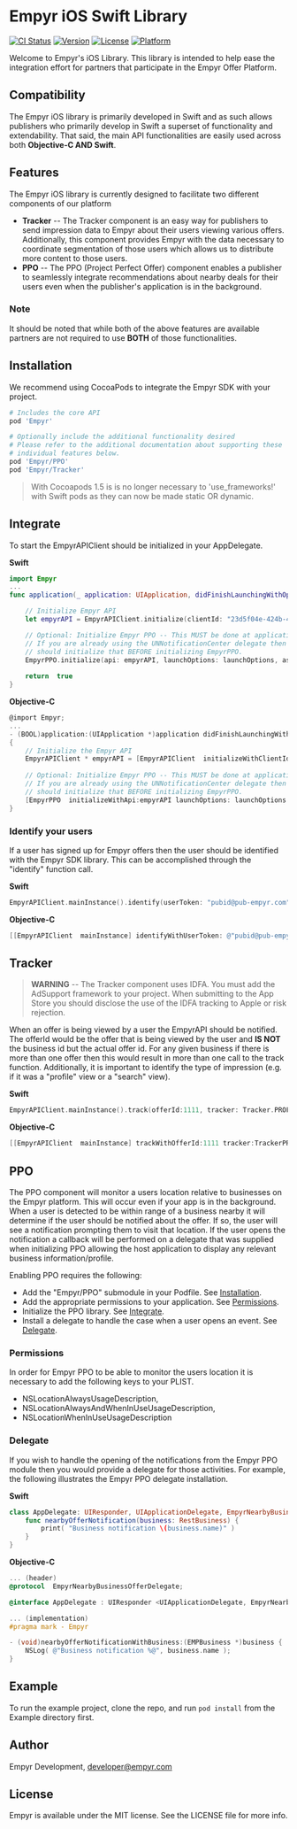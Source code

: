 # Empyr iOS Swift Library

[![CI Status](http://img.shields.io/travis/EmpyrNetwork/empyr_ios_swift.svg?style=flat)](https://travis-ci.org/EmpyrNetwork/empyr_ios_swift)
[![Version](https://img.shields.io/cocoapods/v/Empyr.svg?style=flat)](http://cocoapods.org/pods/Empyr)
[![License](https://img.shields.io/cocoapods/l/Empyr.svg?style=flat)](http://cocoapods.org/pods/Empyr)
[![Platform](https://img.shields.io/cocoapods/p/Empyr.svg?style=flat)](http://cocoapods.org/pods/Empyr)

Welcome to Empyr's iOS Library. This library is intended to help ease the integration effort for partners that participate in the Empyr Offer Platform.

## Compatibility
The Empyr iOS library is primarily developed in Swift and as such allows publishers who primarily develop in Swift a superset of functionality and extendability. That said, the main API functionalities are easily used across both **Objective-C AND Swift**.

## Features
The Empyr iOS library is currently designed to facilitate two different components of our platform

- **Tracker** -- The Tracker component is an easy way for publishers to send impression data to Empyr about their users viewing various offers. Additionally, this component provides Empyr with the data necessary to coordinate segmentation of those users which allows us to distribute more content to those users.
- **PPO** -- The PPO (Project Perfect Offer) component enables a publisher to seamlessly integrate recommendations about nearby deals for their users even when the publisher's application is in the background.

### Note
It should be noted that while both of the above features are available partners are not required to use **BOTH** of those functionalities.

<a name="installation"></a>
## Installation
We recommend using CocoaPods to integrate the Empyr SDK with your project.

```ruby
# Includes the core API
pod 'Empyr'

# Optionally include the additional functionality desired
# Please refer to the additional documentation about supporting these
# individual features below.
pod 'Empyr/PPO'
pod 'Empyr/Tracker'
```

> With Cocoapods 1.5 is is no longer necessary to 'use_frameworks!' with Swift pods as they can now be made static OR dynamic. 

<a name="integrate"></a>
## Integrate

To start the EmpyrAPIClient should be initialized in your AppDelegate.

**Swift**
```swift
import Empyr
...
func application(_ application: UIApplication, didFinishLaunchingWithOptions launchOptions: [UIApplicationLaunchOptionsKey: Any]?) -> Bool {

	// Initialize Empyr API
	let empyrAPI = EmpyrAPIClient.initialize(clientId: "23d5f04e-424b-4751-b862-94cae1787c74")

	// Optional: Initialize Empyr PPO -- This MUST be done at application start.
	// If you are already using the UNNotificationCenter delegate then you 
	// should initialize that BEFORE initializing EmpyrPPO.
	EmpyrPPO.initialize(api: empyrAPI, launchOptions: launchOptions, askPermissions: true, delegate: self)
	
	return  true
}
```

**Objective-C**
```objectivec
@import Empyr;
...
- (BOOL)application:(UIApplication *)application didFinishLaunchingWithOptions:(NSDictionary *)launchOptions
{
	// Initialize the Empyr API
	EmpyrAPIClient * empyrAPI = [EmpyrAPIClient  initializeWithClientId:@"23d5f04e-424b-4751-b862-94cae1787c74"];
	
	// Optional: Initialize Empyr PPO -- This MUST be done at application start.
	// If you are already using the UNNotificationCenter delegate then you 
	// should initialize that BEFORE initializing EmpyrPPO.
	[EmpyrPPO  initializeWithApi:empyrAPI launchOptions: launchOptions askPermissions:false delegate:self];
}

```

### Identify your users
If a user has signed up for Empyr offers then the user should be identified with the Empyr SDK library. This can be accomplished through the "identify" function call.

**Swift**
```swift
EmpyrAPIClient.mainInstance().identify(userToken: "pubid@pub-empyr.com")
```

**Objective-C**
```objectivec
[[EmpyrAPIClient  mainInstance] identifyWithUserToken: @"pubid@pub-empyr.com"];
```

## Tracker
> **WARNING** -- The Tracker component uses IDFA. You must add the AdSupport framework to your project. When submitting to the App Store you should disclose the use of the IDFA tracking to Apple or risk rejection.

When an offer is being viewed by a user the EmpyrAPI should be notified. The offerId would be the offer that is being viewed by the user and **IS NOT** the business id but the actual offer id. For any given business if there is more than one offer then this would result in more than one call to the track function. Additionally, it is important to identify the type of impression (e.g. if it was a "profile" view or a "search" view).

**Swift**
```swift
EmpyrAPIClient.mainInstance().track(offerId:1111, tracker: Tracker.PROFILE_VIEW)
```

**Objective-C**
```objectivec
[[EmpyrAPIClient  mainInstance] trackWithOfferId:1111 tracker:TrackerPROFILE_VIEW];
```

##

## PPO
The PPO component will monitor a users location relative to businesses on the Empyr platform. This will occur even if your app is in the background. When a user is detected to be within range of a business nearby it will determine if the user should be notified about the offer. If so, the user will see a notification prompting them to visit that location. If the user opens the notification a callback will be performed on a delegate that was supplied when initializing PPO allowing the host application to display any relevant business information/profile.

Enabling PPO requires the following:

- Add the "Empyr/PPO" submodule in your Podfile. See [Installation](#installation).
- Add the appropriate permissions to your application. See [Permissions](#permissions).
- Initialize the PPO library. See [Integrate](#integrate).
- Install a delegate to handle the case when a user opens an event. See [Delegate](#delegate).

<a name="permissions"></a>
### Permissions 
In order for Empyr PPO to be able to monitor the users location it is necessary to add the following keys to your PLIST.

- NSLocationAlwaysUsageDescription, 
- NSLocationAlwaysAndWhenInUseUsageDescription, 
- NSLocationWhenInUseUsageDescription

<a name="delegate"></a>
### Delegate
If you wish to handle the opening of the notifications from the Empyr PPO module then you would provide a delegate for those activities. For example, the following illustrates the Empyr PPO delegate installation.

**Swift**
```swift
class AppDelegate: UIResponder, UIApplicationDelegate, EmpyrNearbyBusinessOfferDelegate {
	func nearbyOfferNotification(business: RestBusiness) {
		print( "Business notification \(business.name)" )
	}
}
```

**Objective-C**
```objectivec
... (header)
@protocol  EmpyrNearbyBusinessOfferDelegate;

@interface AppDelegate : UIResponder <UIApplicationDelegate, EmpyrNearbyBusinessOfferDelegate>

... (implementation)
#pragma mark - Empyr

- (void)nearbyOfferNotificationWithBusiness:(EMPBusiness *)business {
	NSLog( @"Business notification %@", business.name );
}
```

## Example

To run the example project, clone the repo, and run `pod install` from the Example directory first.

## Author

Empyr Development, developer@empyr.com

## License

Empyr is available under the MIT license. See the LICENSE file for more info.
